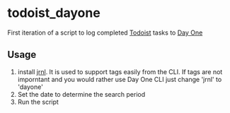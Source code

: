 # todoist_dayone
First iteration of a script to log completed [Todoist](https://todoist.com/) tasks to [Day One](http://dayoneapp.com/)

## Usage
1. install [jrnl](https://maebert.github.io/jrnl/). It is used to support tags easily from the CLI. If tags are not imporntant and you would rather use Day One CLI just change 'jrnl' to 'dayone'
2. Set the date to determine the search period
3. Run the script
